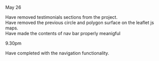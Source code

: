 May 26 

Have removed testimonials sections from the project.<br>
Have removed the previous circle and polygon surface on the leaflet js maps.<br>
Have made the contents of nav bar properly meanigful <br>


9.30pm

Have completed with the navigation functionality.
